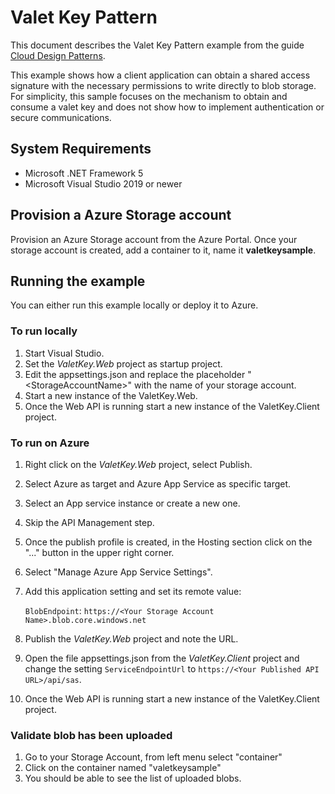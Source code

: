# Valet Key Pattern

This document describes the Valet Key Pattern example from the guide [Cloud Design Patterns](https://docs.microsoft.com/azure/architecture/patterns/valet-key).

This example shows how a client application can obtain a shared access signature with the necessary permissions to write directly to blob storage. For simplicity, this sample focuses on the mechanism to obtain and consume a valet key and does not show how to implement authentication or secure communications.

## System Requirements

* Microsoft .NET Framework 5
* Microsoft Visual Studio 2019 or newer

## Provision a Azure Storage account

Provision an Azure Storage account from the Azure Portal. Once your storage account is created, add a container to it, name it **valetkeysample**.

## Running the example

You can either run this example locally or deploy it to Azure.

### To run locally

1. Start Visual Studio.
1. Set the _ValetKey.Web_ project as startup project.
1. Edit the appsettings.json and replace the placeholder "\<StorageAccountName>" with the name of your storage account.
1. Start a new instance of the ValetKey.Web.
1. Once the Web API is running start a new instance of the ValetKey.Client project.

### To run on Azure

1. Right click on the _ValetKey.Web_ project, select Publish.
1. Select Azure as target and Azure App Service as specific target.
1. Select an App service instance or create a new one.
1. Skip the API Management step.
1. Once the publish profile is created, in the Hosting section click on the "..." button in the upper right corner.
1. Select "Manage Azure App Service Settings".
1. Add this application setting and set its remote value:

   `BlobEndpoint`: `https://<Your Storage Account Name>.blob.core.windows.net`

1. Publish the _ValetKey.Web_ project and note the URL.
1. Open the file appsettings.json from the _ValetKey.Client_ project and change the setting `ServiceEndpointUrl` to `https://<Your Published API URL>/api/sas`.
1. Once the Web API is running start a new instance of the ValetKey.Client project.

### Validate blob has been uploaded

1. Go to your Storage Account, from left menu select "container"
1. Click on the container named "valetkeysample"
1. You should be able to see the list of uploaded blobs.
